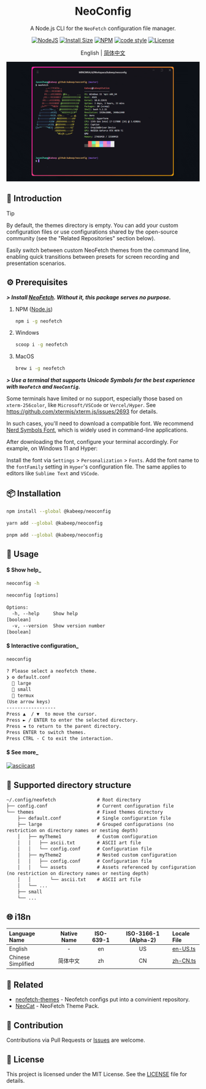 <div align="center">

<h1>NeoConfig</h1>

A Node.js CLI for the `NeoFetch` configuration file manager.

[![NodeJS][node-image]][node-url]
[![Install Size][install-size-image]][install-size-url]
[![NPM][npm-image]][npm-url]
[![code style][code-style-image]][code-style-url]
[![License][license-image]][license-url]

English | [简体中文][zh-cn-url]

<img width="814" src="docs/images/usage.gif" alt="usage-gif">

</div>

## 📖 Introduction

> [!TIP]
>
> By default, the themes directory is empty. You can add your custom configuration files or use configurations shared by
> the open-source community (see the "Related Repositories" section below).

Easily switch between custom NeoFetch themes from the command line, enabling quick transitions between presets for
screen recording and presentation scenarios.

## ⚙️ Prerequisites

***\> Install [NeoFetch][neofetch-url]. Without it, this package serves no purpose.***

1. NPM ([Node.js][node-url])
    ```bash
    npm i -g neofetch
    ```

2. Windows
    ```bash
    scoop i -g neofetch
    ```

3. MacOS
    ```bash
    brew i -g neofetch
    ```

***\> Use a terminal that supports Unicode Symbols for the best experience with `NeoFetch` and `NeoConfig`.***

Some terminals have limited or no support, especially those based on `xterm-256color`, like `Microsoft/VSCode` or
`Vercel/Hyper`.
See https://github.com/xtermjs/xterm.js/issues/2693 for details.

In such cases, you'll need to download a compatible font. We recommend [Nerd Symbols Font][nerd-url], which is widely
used in command-line applications.

After downloading the font, configure your terminal accordingly. For example, on Windows 11 and Hyper:

Install the font via `Settings` > `Personalization` > `Fonts`.
Add the font name to the `fontFamily` setting in `Hyper`'s configuration file.
The same applies to editors like `Sublime Text` and `VSCode`.

## 📦 Installation

```bash
npm install --global @kabeep/neoconfig
```

```bash
yarn add --global @kabeep/neoconfig
```

```bash
pnpm add --global @kabeep/neoconfig
```

## 🚀 Usage

#### \$ Show help_

```bash
neoconfig -h
```

```
neoconfig [options]

Options:
  -h, --help     Show help                                             [boolean]
  -v, --version  Show version number                                   [boolean]
```

#### \$ Interactive configuration_

```bash
neoconfig
```

```
? Please select a neofetch theme.
❯ ⚙️ default.conf
  📁 large
  📁 small
  📁 termux
(Use arrow keys)
------------------
Press ▲  / ▼  to move the cursor.
Press ► / ENTER to enter the selected directory.
Press ◄ to return to the parent directory.
Press ENTER to switch themes.
Press CTRL - C to exit the interaction.
```

#### $ See more_

[![asciicast][asciinema-image]][asciinema-url]

## 📄 Supported directory structure

```
~/.config/neofetch               # Root directory
├── config.conf                  # Current configuration file
└── themes                       # Fixed themes directory
    ├── default.conf             # Single configuration file
    ├── large                    # Grouped configurations (no restriction on directory names or nesting depth)
    │   ├── myTheme1             # Custom configuration
    │   │   ├── ascii.txt        # ASCII art file
    │   │   └── config.conf      # Configuration file
    │   ├── myTheme2             # Nested custom configuration
    │   │   ├── config.conf      # Configuration file
    │   │   └── assets           # Assets referenced by configuration (no restriction on directory names or nesting depth)
    │   │       └── ascii.txt    # ASCII art file
    │   └── ...
    ├── small
    └── ...
```

## 🌐 i18n

| Language Name      | Native Name | ISO-639-1 | ISO-3166-1 (Alpha-2) | Locale File                  |
|:-------------------|:-----------:|:---------:|:--------------------:|:-----------------------------|
| English            |      -      |    en     |          US          | [en-US.ts][locale-en-us-url] |
| Chinese Simplified |    简体中文     |    zh     |          CN          | [zh-CN.ts][locale-zh-cn-url] |

## 🔗 Related

- [neofetch-themes][neofetch-themes-url] - Neofetch configs put into a convinient repository.
- [NeoCat][neocat-url] - NeoFetch Theme Pack.

## 🤝 Contribution

Contributions via Pull Requests or [Issues][issues-url] are welcome.

## 📄 License

This project is licensed under the MIT License. See the [LICENSE][license-url] file for details.


[node-image]: https://img.shields.io/node/v/%40kabeep%2Fneoconfig?color=lightseagreen
[node-url]: https://nodejs.org/

[npm-image]: https://img.shields.io/npm/d18m/%40kabeep%2Fneoconfig?color=fa6673
[npm-url]: https://www.npmjs.com/package/@kabeep/neoconfig

[install-size-image]: https://packagephobia.com/badge?p=@kabeep/neoconfig
[install-size-url]: https://packagephobia.com/result?p=@kabeep/neoconfig

[code-style-image]: https://img.shields.io/badge/Formatted_with-Biome-cornflowerblue?style=flat&logo=biome
[code-style-url]: https://biomejs.dev/

[asciinema-image]: https://asciinema.org/a/697466.svg
[asciinema-url]: https://asciinema.org/a/697466

[license-image]: https://img.shields.io/github/license/kabeep/neoconfig?color=slateblue
[license-url]: LICENSE

[en-us-url]: README.md
[zh-cn-url]: README.zh-CN.md

[locale-en-us-url]: src/locale/en-US.ts
[locale-zh-cn-url]: src/locale/zh-CN.ts

[neofetch-url]: https://github.com/dylanaraps/neofetch
[nerd-url]: https://www.nerdfonts.com/font-downloads
[neofetch-themes-url]: https://github.com/Chick2D/neofetch-themes
[neocat-url]: https://github.com/m3tozz/NeoCat

[issues-url]: https://github.com/kabeep/neoconfig/issues
